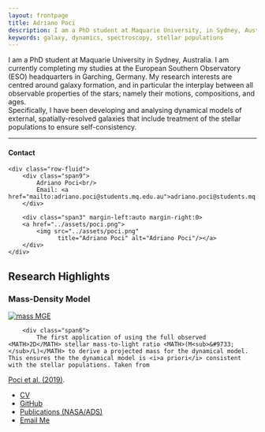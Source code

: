 ```yaml
---
layout: frontpage
title: Adriano Poci
description: I am a PhD student at Maquarie University, in Sydney, Australia. I am currently completing my studies at the European Southern Observatory (ESO) headquarters in Garching, Germany.
keywords: galaxy, dynamics, spectroscopy, stellar populations
---
```


I am a PhD student at Maquarie University in Sydney, Australia. I am currently completing my studies at the European Southern Observatory (ESO) headquarters in Garching, Germany. My research interests are centred around galaxy formation, and in particular the interplay between all observable properties of the stars; namely their motions, compositions, and ages.  
Specifically, I have been developing and analysing dynamical models of external, spatially-resolved galaxies that include treatment of the stellar populations to ensure self-consistency.

---


<div class="container">
<h4><a name="contact"></a>Contact</h4>

    <div class="row-fluid">
        <div class="span9">
            Adriano Poci<br/>
            Email: <a href="mailto:adriano.poci@students.mq.edu.au">adriano.poci@students.mq.edu.au</a>
        </div>

        <div class="span3" margin-left:auto margin-right:0>
        <a href="../assets/poci.png">
            <img src="../assets/poci.png"
                  title="Adriano Poci" alt="Adriano Poci"/></a>
        </div>
    </div>
</div>

<h2><a name="Highlights"></a>Research Highlights</h2>
<div class="container">
<h3><a name="massMGE"></a>Mass-Density Model</h3>
    <div class="row-fluid">
        <div class="span6">
        <a href="../assets/NGC3115-MGEPlot-110.00.png">
            <img src="../assets/NGC3115-MGEPlot-110.00.png"
                  title="mass MGE" alt="mass MGE"/></a>
        </div>
    
        <div class="span6">
            The first application of using the full observed <MATH>2D</MATH> stellar mass-to-light ratio <MATH>(M<sub>&#9733;</sub>/L)</MATH> to derive a projected mass for the dynamical model. This ensures the the dynamical model is <i>a priori</i> consistent with the stellar populations. Taken from 
<a href="https://ui.adsabs.harvard.edu/abs/2019MNRAS.487.3776P/abstract">Poci et al. (2019)</a>.
        </div>
    </div>
</div>

<div class="navbar">
  <div class="navbar-inner">
      <ul class="nav">
          <li><a href="{{ BASE_PATH }}/assets/CV.pdf">CV</a></li>
          <li><a href="https://github.com/adriano-poci">GitHub</a></li>
          <li><a href="https://ui.adsabs.harvard.edu/search/p_=0&q=author%3A%22Poci%2C%20Adriano%22&sort=date%20desc%2C%20bibcode%20desc">Publications (NASA/ADS)</a></li>
          <li><a href="mailto:adriano.poci@students.mq.edu.au">Email Me</a></li>
      </ul>
  </div>
</div>